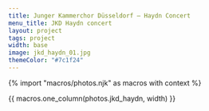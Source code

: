 ```yaml
---
title: Junger Kammerchor Düsseldorf – Haydn Concert
menu_title: JKD Haydn concert
layout: project
tags: project
width: base
image: jkd_haydn_01.jpg
themeColor: "#7c1f24"
---
```


{% import "macros/photos.njk" as macros with context %}

{{ macros.one_column(photos.jkd_haydn, width) }}
